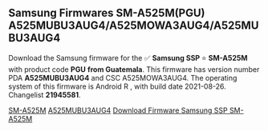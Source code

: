 <h2>Samsung Firmwares SM-A525M(PGU) A525MUBU3AUG4/A525MOWA3AUG4/A525MUBU3AUG4</h2>
Download the Samsung firmware for the ✅ <strong>Samsung SSP </strong> ⭐ <strong>SM-A525M</strong> with product code <strong>PGU</strong> <strong> from Guatemala</strong>. This firmware has version number PDA <strong>A525MUBU3AUG4</strong> and CSC A525MOWA3AUG4. The operating system of this firmware is Android R , with build date 2021-08-26. Changelist <strong>21945581</strong>.


[SM-A525M](https://samfirm.shop/samsung/model/SM-A525M)
[A525MUBU3AUG4](https://samfirm.shop/samsung/pda/A525MUBU3AUG4)
[Download Firmware Samsung SSP SM-A525M](https://samfirm.shop/samsung/firmware/452950)
